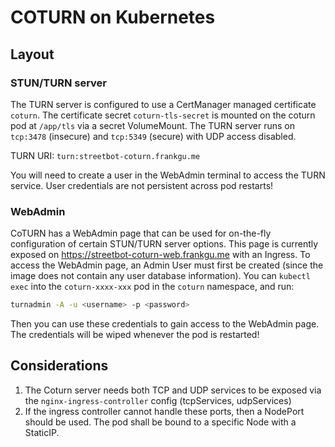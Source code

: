 # COTURN on Kubernetes

## Layout
### STUN/TURN server
The TURN server is configured to use a CertManager managed certificate `coturn`. 
The certificate secret `coturn-tls-secret` is mounted on the coturn pod at `/app/tls` via a secret VolumeMount. 
The TURN server runs on `tcp:3478` (insecure) and `tcp:5349` (secure) with UDP access disabled. 

TURN URI: `turn:streetbot-coturn.frankgu.me`  

You will need to create a user in the WebAdmin terminal to access the TURN service. User credentials are not persistent across pod restarts!


### WebAdmin
CoTURN has a WebAdmin page that can be used for on-the-fly configuration of certain STUN/TURN server options. 
This page is currently exposed on https://streetbot-coturn-web.frankgu.me with an Ingress.
To access the WebAdmin page, an Admin User must first be created (since the image does not contain any user database information). 
You can `kubectl exec` into the `coturn-xxxx-xxx` pod in the `coturn` namespace, and run: 
```bash
turnadmin -A -u <username> -p <password>
```
Then you can use these credentials to gain access to the WebAdmin page. The credentials will be wiped whenever the pod is restarted!  

## Considerations
1. The Coturn server needs both TCP and UDP services to be exposed via the `nginx-ingress-controller` config (tcpServices, udpServices)
2. If the ingress controller cannot handle these ports, then a NodePort should be used. The pod shall be bound to a specific Node with a StaticIP.
